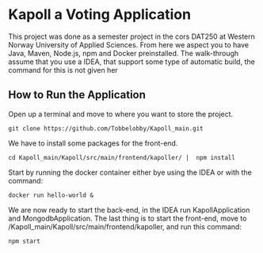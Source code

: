 # Kapoll a Voting Application

This project was done as a semester project in the cors DAT250 at Western Norway University of Applied Sciences.
From here we aspect you to have Java, Maven, Node.js, npm and Docker preinstalled. 
The walk-through assume that you use a IDEA, that support some type of automatic build, 
the command for this is not given her

## How to Run the Application

Open up a terminal and move to where you want to store the project.

```
git clone https://github.com/Tobbelobby/Kapoll_main.git
```

We have to install some packages for the front-end.

```
cd Kapoll_main/Kapoll/src/main/frontend/kapoller/ |  npm install
```

Start by running the docker container either bye using the IDEA or with the command:

```
docker run hello-world &
```

We are now ready to start the back-end, in the IDEA run KapollApplication and MongodbApplication.
The last thing is to start the front-end, move to /Kapoll_main/Kapoll/src/main/frontend/kapoller, and run this command:

```
npm start
```








